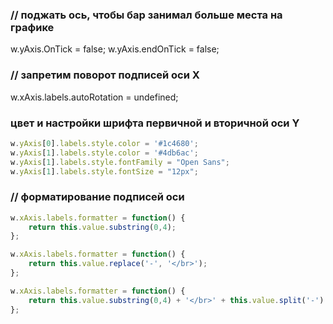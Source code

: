 ### // поджать ось, чтобы бар занимал больше места на графике 
w.yAxis.OnTick = false;
w.yAxis.endOnTick = false;

### // запретим поворот подписей оси X
w.xAxis.labels.autoRotation = undefined;

### цвет и настройки шрифта первичной и вторичной оси Y
```javascript
w.yAxis[0].labels.style.color = '#1c4680';
w.yAxis[1].labels.style.color = '#4db6ac';
w.yAxis[1].labels.style.fontFamily = "Open Sans";
w.yAxis[1].labels.style.fontSize = "12px";
```

### // форматирование подписей оси

```javascript
w.xAxis.labels.formatter = function() {
    return this.value.substring(0,4);
};

w.xAxis.labels.formatter = function() {
    return this.value.replace('-', '</br>');
};

w.xAxis.labels.formatter = function() {
    return this.value.substring(0,4) + '</br>' + this.value.split('-')[1];
};
```
